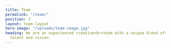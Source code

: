 ```yaml
---
title: Team
permalink: "/team/"
position: 3
layout: team-layout
hero-image: "/uploads/team-image.jpg"
heading: We are an experienced creative<br>team with a unique blend of<br>passion,
  talent and vision.
---
```



